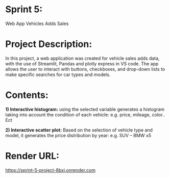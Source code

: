 # Sprint 5:
Web App Vehicles Adds Sales 

# Project Description:
In this project, a web application was created for vehicle sales adds data, with the use of Streamlit, Pandas and plotly express in VS code. The app allows the user to interact with buttons, checkboxes, and drop-down lists to make specific searches for car types and models.


# Contents:
**1) Interactive histogram:** using the selected variable generates a histogram taking into account the condition of each vehicle: e.g. price, mileage, color.. Ect

**2) Interactive scatter plot:** Based on the selection of vehicle type and model, it generates the price distribution by year: e.g. SUV – BMW x5


# Render URL: 
https://sprint-5-project-8bxj.onrender.com
